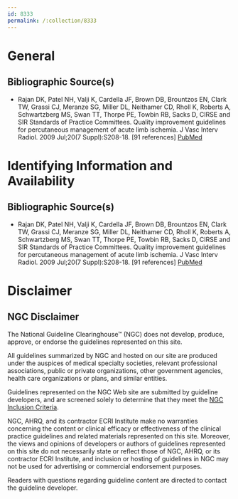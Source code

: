```yaml
---
id: 8333
permalink: /:collection/8333
---
```


# General

## Bibliographic Source(s)

- Rajan DK, Patel NH, Valji K, Cardella JF, Brown DB, Brountzos EN, Clark TW, Grassi CJ, Meranze SG, Miller DL, Neithamer CD, Rholl K, Roberts A, Schwartzberg MS, Swan TT, Thorpe PE, Towbin RB, Sacks D, CIRSE and SIR Standards of Practice Committees. Quality improvement guidelines for percutaneous management of acute limb ischemia. J Vasc Interv Radiol. 2009 Jul;20(7 Suppl):S208-18. [91 references] [ PubMed ](http://www.ncbi.nlm.nih.gov/entrez/query.fcgi?cmd=Retrieve&db=pubmed&dopt=Abstract&list_uids=19560001)

# Identifying Information and Availability

## Bibliographic Source(s)

- Rajan DK, Patel NH, Valji K, Cardella JF, Brown DB, Brountzos EN, Clark TW, Grassi CJ, Meranze SG, Miller DL, Neithamer CD, Rholl K, Roberts A, Schwartzberg MS, Swan TT, Thorpe PE, Towbin RB, Sacks D, CIRSE and SIR Standards of Practice Committees. Quality improvement guidelines for percutaneous management of acute limb ischemia. J Vasc Interv Radiol. 2009 Jul;20(7 Suppl):S208-18. [91 references] [ PubMed ](http://www.ncbi.nlm.nih.gov/entrez/query.fcgi?cmd=Retrieve&db=pubmed&dopt=Abstract&list_uids=19560001)

# Disclaimer

## NGC Disclaimer

The National Guideline Clearinghouse™ (NGC) does not develop, produce, approve, or endorse the guidelines represented on this site.

All guidelines summarized by NGC and hosted on our site are produced under the auspices of medical specialty societies, relevant professional associations, public or private organizations, other government agencies, health care organizations or plans, and similar entities.

Guidelines represented on the NGC Web site are submitted by guideline developers, and are screened solely to determine that they meet the [NGC Inclusion Criteria](/help-and-about/summaries/inclusion-criteria).

NGC, AHRQ, and its contractor ECRI Institute make no warranties concerning the content or clinical efficacy or effectiveness of the clinical practice guidelines and related materials represented on this site. Moreover, the views and opinions of developers or authors of guidelines represented on this site do not necessarily state or reflect those of NGC, AHRQ, or its contractor ECRI Institute, and inclusion or hosting of guidelines in NGC may not be used for advertising or commercial endorsement purposes.

Readers with questions regarding guideline content are directed to contact the guideline developer.

